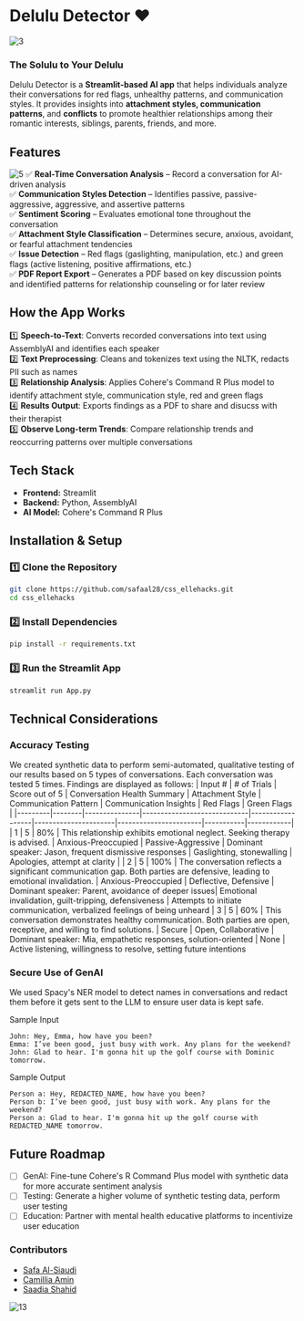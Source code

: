 
# Delulu Detector ❤️
![3](https://github.com/user-attachments/assets/77cb78f9-f9a0-48b4-8dfc-dda3a0e7c9df)

### The Solulu to Your Delulu
Delulu Detector is a **Streamlit-based AI app** that helps individuals analyze their conversations for red flags, unhealthy patterns, and communication styles. It provides insights into **attachment styles, communication patterns**, and **conflicts** to promote healthier relationships among their romantic interests, siblings, parents, friends, and more.

## Features

![5](https://github.com/user-attachments/assets/e6bdb7db-54d7-4ded-9720-4a0a94ea2bbd)
✅ **Real-Time Conversation Analysis** – Record a conversation for AI-driven analysis  
✅ **Communication Styles Detection** – Identifies passive, passive-aggressive, aggressive, and assertive patterns  
✅ **Sentiment Scoring** – Evaluates emotional tone throughout the conversation  
✅ **Attachment Style Classification** – Determines secure, anxious, avoidant, or fearful attachment tendencies  
✅ **Issue Detection** – Red flags (gaslighting, manipulation, etc.) and green flags (active listening, positive affirmations, etc.)<br>
✅ **PDF Report Export** – Generates a PDF based on key discussion points and identified patterns for relationship counseling or for later review

## How the App Works

1️⃣ **Speech-to-Text**: Converts recorded conversations into text using AssemblyAI and identifies each speaker  
2️⃣ **Text Preprocessing**: Cleans and tokenizes text using the NLTK, redacts PII such as names  
3️⃣ **Relationship Analysis**: Applies Cohere's Command R Plus model to identify attachment style, communication style, red and green flags  
4️⃣ **Results Output**: Exports findings as a PDF to share and disucss with their therapist  
5️⃣ **Observe Long-term Trends**: Compare relationship trends and reoccurring patterns over multiple conversations  

## Tech Stack
- **Frontend:** Streamlit
- **Backend:** Python, AssemblyAI
- **AI Model:** Cohere's Command R Plus

## Installation & Setup

### 1️⃣ Clone the Repository
```bash
git clone https://github.com/safaal28/css_ellehacks.git
cd css_ellehacks
```

### 2️⃣ Install Dependencies
```bash
pip install -r requirements.txt
```

### 3️⃣ Run the Streamlit App
```bash
streamlit run App.py
```

## Technical Considerations

### Accuracy Testing
We created synthetic data to perform semi-automated, qualitative testing of our results based on 5 types of conversations. Each conversation was tested 5 times. Findings are displayed as follows:
| Input # | # of Trials | Score out of 5 | Conversation Health Summary | Attachment Style | Communication Pattern | Communication Insights | Red Flags | Green Flags |
|---------|--------|---------------|-----------------------------|------------------|----------------------|-----------------------|-----------|------------|
| 1       | 5      | 80%           | This relationship exhibits emotional neglect. Seeking therapy is advised. | Anxious-Preoccupied | Passive-Aggressive | Dominant speaker: Jason, frequent dismissive responses | Gaslighting, stonewalling | Apologies, attempt at clarity |
| 2       | 5      | 100%          | The conversation reflects a significant communication gap. Both parties are defensive, leading to emotional invalidation. | Anxious-Preoccupied	| Deflective, Defensive	| Dominant speaker: Parent, avoidance of deeper issues| Emotional invalidation, guilt-tripping, defensiveness	| Attempts to initiate communication, verbalized feelings of being unheard
| 3       | 5      | 60%           | This conversation demonstrates healthy communication. Both parties are open, receptive, and willing to find solutions. |	Secure |	Open, Collaborative	| Dominant speaker: Mia, empathetic responses, solution-oriented | None	| Active listening, willingness to resolve, setting future intentions

### Secure Use of GenAI
We used Spacy's NER model to detect names in conversations and redact them before it gets sent to the LLM to ensure user data is kept safe.

Sample Input
```
John: Hey, Emma, how have you been?
Emma: I’ve been good, just busy with work. Any plans for the weekend?
John: Glad to hear. I'm gonna hit up the golf course with Dominic tomorrow.
```

Sample Output
```
Person a: Hey, REDACTED_NAME, how have you been?
Person b: I’ve been good, just busy with work. Any plans for the weekend?
Person a: Glad to hear. I'm gonna hit up the golf course with REDACTED_NAME tomorrow.
```

## Future Roadmap
- [ ] GenAI: Fine-tune Cohere's R Command Plus model with synthetic data for more accurate sentiment analysis
- [ ] Testing: Generate a higher volume of synthetic testing data, perform user testing
- [ ] Education: Partner with mental health educative platforms to incentivize user education  

### Contributors
- [Safa Al-Siaudi](linkedin.com/in/safa-al-siaudi)
- [Camillia Amin](linkedin.com/in/camillia-hanaan-amin)
- [Saadia Shahid](linkedin.com/in/saadia-shahid)

![13](https://github.com/user-attachments/assets/9d0095be-02db-4289-9ae9-cd78e7066452)



